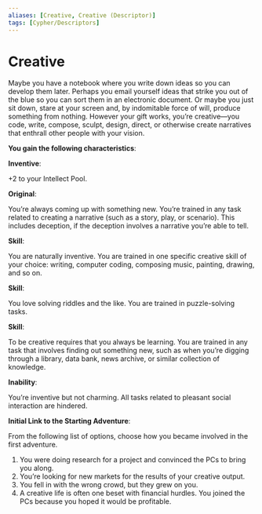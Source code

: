 ```yaml
---
aliases: [Creative, Creative (Descriptor)]
tags: [Cypher/Descriptors]
---
```


# Creative

Maybe you have a notebook where you write down ideas so you can develop them later. Perhaps you email yourself ideas that strike you out of the blue so you can sort them in an electronic document. Or maybe you just sit down, stare at your screen and, by indomitable force of will, produce something from nothing. However your gift works, you’re creative—you code, write, compose, sculpt, design, direct, or otherwise create narratives that enthrall other people with your vision.

**You gain the following characteristics**:

**Inventive**:

+2 to your Intellect Pool.

**Original**:

You’re always coming up with something new. You’re trained in any task related to creating a narrative (such as a story, play, or scenario). This includes deception, if the deception involves a narrative you’re able to tell.

**Skill**:

You are naturally inventive. You are trained in one specific creative skill of your choice: writing, computer coding, composing music, painting, drawing, and so on.

**Skill**:

You love solving riddles and the like. You are trained in puzzle-solving tasks.

**Skill**:

To be creative requires that you always be learning. You are trained in any task that involves finding out something new, such as when you’re digging through a library, data bank, news archive, or similar collection of knowledge.

**Inability**:

You’re inventive but not charming. All tasks related to pleasant social interaction are hindered.

**Initial Link to the Starting Adventure**:

From the following list of options, choose how you became involved in the first adventure.

1. You were doing research for a project and convinced the PCs to bring you along.
2. You’re looking for new markets for the results of your creative output.
3. You fell in with the wrong crowd, but they grew on you.
4. A creative life is often one beset with financial hurdles. You joined the PCs because you hoped it would be profitable.
